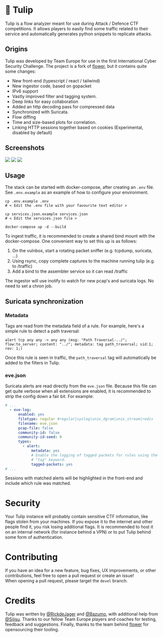 # 🌷 Tulip

Tulip is a flow analyzer meant for use during Attack / Defence CTF competitions. It allows players to easily find some traffic related to their service and automatically generates python snippets to replicate attacks.

## Origins
Tulip was developed by Team Europe for use in the first International Cyber Security Challenge. The project is a fork of [flower](https://github.com/secgroup/flower), but it contains quite some changes:
* New front-end (typescript / react / tailwind)
* New ingestor code, based on gopacket
* IPv6 support
* Vastly improved filter and tagging system.
* Deep links for easy collaboration
* Added an http decoding pass for compressed data
* Synchronized with Suricata.
* Flow diffing
* Time and size-based plots for correlation.
* Linking HTTP sessions together based on cookies (Experimental, disabled by default)

## Screenshots
![](./demo_images/demo1.png)
![](./demo_images/demo2.png)
![](./demo_images/demo3.png)

## Usage

The stack can be started with docker-compose, after creating an `.env` file. See `.env.example` as an example of how to configure your environment.

```
cp .env.example .env
# < Edit the .env file with your favourite text editor >

cp services.json.example services.json
# < Edit the services.json file >

docker-compose up -d --build
```

To ingest traffic, it is recommended to create a shared bind mount with the docker-compose. One convenient way to set this up is as follows:
1. On the vulnbox, start a rotating packet sniffer (e.g. tcpdump, suricata, ...)
1. Using rsync, copy complete captures to the machine running tulip (e.g. to /traffic)
1. Add a bind to the assembler service so it can read /traffic

The ingestor will use inotify to watch for new pcap's and suricata logs. No need to set a chron job.


## Suricata synchronization

### Metadata
Tags are read from the metadata field of a rule. For example, here's a simple rule to detect a path traversal:
```
alert tcp any any -> any any (msg: "Path Traversal-../"; flow:to_server; content: "../"; metadata: tag path_traversal; sid:1; rev: 1;)
```
Once this rule is seen in traffic, the `path_traversal` tag will automatically be added to the filters in Tulip.


### eve.json
Suricata alerts are read directly from the `eve.json` file. Because this file can get quite verbose when all extensions are enabled, it is recommended to strip the config down a fair bit. For example:
```yaml
# ...
  - eve-log:
      enabled: yes
      filetype: regular #regular|syslog|unix_dgram|unix_stream|redis
      filename: eve.json
      pcap-file: false
      community-id: false
      community-id-seed: 0
      types:
        - alert:
            metadata: yes
            # Enable the logging of tagged packets for rules using the
            # "tag" keyword.
            tagged-packets: yes
# ...
```

Sessions with matched alerts will be highlighted in the front-end and include which rule was matched.

# Security
Your Tulip instance will probably contain sensitive CTF information, like flags stolen from your machines. If you expose it to the internet and other people find it, you risk losing additional flags. It is recommended to host it on an internal network (for instance behind a VPN) or to put Tulip behind some form of authentication.

# Contributing
If you have an idea for a new feature, bug fixes, UX improvements, or other contributions, feel free to open a pull request or create an issue!      
When opening a pull request, please target the `devel` branch.

# Credits
Tulip was written by [@RickdeJager](https://github.com/rickdejager) and [@Bazumo](https://github.com/bazumo), with additional help from [@Sijisu](https://github.com/sijisu). Thanks to our fellow Team Europe players and coaches for testing, feedback and suggestions. Finally, thanks to the team behind [flower](https://github.com/secgroup/flower) for opensourcing their tooling.
